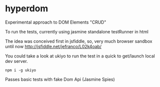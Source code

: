 # hyperdom
Experimental approach to DOM Elements "CRUD"

To run the tests, currently using jasmine standalone testRunner in html

The idea was conceived first in jsfiddle, so, very much browser sandbox until now
http://jsfiddle.net/jefranco/L02k4oab/

You could take a look at ukiyo to run the test in a quick to get/launch local dev server.

    npm i -g ukiyo

Passes basic tests with fake Dom Api (Jasmine Spies)
